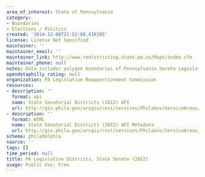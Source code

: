 ```yaml
---
area_of_interest: State of Pennsylvania
category:
- Boundaries
- Elections / Politics
created: '2014-12-08T21:52:08.416395'
license: License Not Specified
maintainer: ''
maintainer_email: ''
maintainer_link: http://www.redistricting.state.pa.us/Maps/index.cfm
maintainer_phone: null
notes: Data includes polygon boundaries of Pennsylvania Senate Legislative Districts.
opendataphilly_rating: null
organization: PA Legislative Reapportionment Commission
resources:
- description: ''
  format: api
  name: State Senatorial Districts (2012) API
  url: http://gis.phila.gov/arcgis/rest/services/PhilaGov/ServiceAreas/MapServer
- description: ''
  format: HTML
  name: State Senatorial Districts (2012) API Metadata
  url: http://gis.phila.gov/arcgis/rest/services/PhilaGov/ServiceAreas/MapServer/24
schema: philadelphia
source: ''
tags: []
time_period: null
title: PA Legislative Districts, State Senate (2012)
usage: Public Use; Free
---
```

